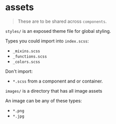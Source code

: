 # assets

> These are to be shared across `components`.

`styles/` is an exposed theme file for global styling.

 Types you could import into `index.scss`:
* `_mixins.scss`
* `_functions.scss`
* `_colors.scss`

Don't import:
* `*.scss` from a component and or container.

`images/` is a directory that has all image assets

An image can be any of these types:
* `*.png`
* `*.jpg`

